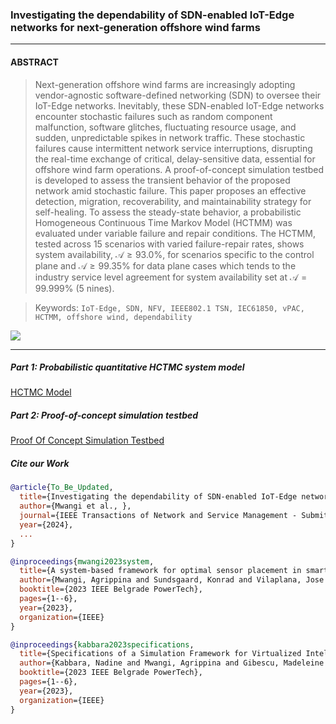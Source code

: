 

### Investigating the dependability of SDN-enabled IoT-Edge networks for next-generation offshore wind farms

---

#### ABSTRACT

> Next-generation offshore wind farms are increasingly adopting vendor-agnostic software-defined networking (SDN) to oversee their IoT-Edge networks.
> Inevitably, these SDN-enabled IoT-Edge networks encounter stochastic failures such as random component malfunction, software glitches, fluctuating resource usage, and sudden, unpredictable spikes in network traffic. These stochastic failures cause intermittent network service interruptions, disrupting the real-time exchange of critical, delay-sensitive data, essential for offshore wind farm operations.
> A proof-of-concept simulation testbed is developed to assess the transient behavior of the proposed network amid stochastic failure. This paper proposes an effective detection, migration, recoverability, and maintainability strategy for self-healing. To assess the steady-state behavior, a probabilistic Homogeneous Continuous Time Markov Model (HCTMM) was evaluated under variable failure and repair conditions. 
>The HCTMM, tested across 15 scenarios with varied failure-repair rates, shows system availability, $\mathcal{A} \geq 93.0\%$, for scenarios specific to the control plane and $\mathcal{A} \geq 99.35\%$ for data plane cases which tends to the industry service level agreement for system availability set at $\mathcal{A} = 99.999\%$ (5 nines).

> Keywords: `IoT-Edge, SDN, NFV, IEEE802.1 TSN, IEC61850, vPAC, HCTMM, offshore wind, dependability`


<img src="https://github.com/PinaPhD/JP2/blob/main/FrontPage.png" >


---

##### Part 1: Probabilistic quantitative HCTMC system model
[HCTMC Model](https://github.com/PinaPhD/JP2/blob/main/HCTMC_MODEL/)


##### Part 2: Proof-of-concept simulation testbed

[Proof Of Concept Simulation Testbed](https://github.com/PinaPhD/JP2/tree/main/POC/)

##### Cite our Work

```bibtex
@article{To_Be_Updated,
  title={Investigating the dependability of SDN-enabled IoT-Edge networks for next-generation offshore wind farms},
  author={Mwangi et al., },
  journal={IEEE Transactions of Network and Service Management - Submitted},
  year={2024},
  ...
}
```

```bibtex
@inproceedings{mwangi2023system,
  title={A system-based framework for optimal sensor placement in smart grids},
  author={Mwangi, Agrippina and Sundsgaard, Konrad and Vilaplana, Jose Angel Leiva and Viler{\'a}, Kaio Vin{\'\i}cius and Yang, Guangya},
  booktitle={2023 IEEE Belgrade PowerTech},
  pages={1--6},
  year={2023},
  organization={IEEE}
}

@inproceedings{kabbara2023specifications,
  title={Specifications of a Simulation Framework for Virtualized Intelligent Electronic Devices in Smart Grids Covering Networking and Security Requirements},
  author={Kabbara, Nadine and Mwangi, Agrippina and Gibescu, Madeleine and Abedi, Ali and Stefanov, Alexandru and Palensky, Peter},
  booktitle={2023 IEEE Belgrade PowerTech},
  pages={1--6},
  year={2023},
  organization={IEEE}
}

```
